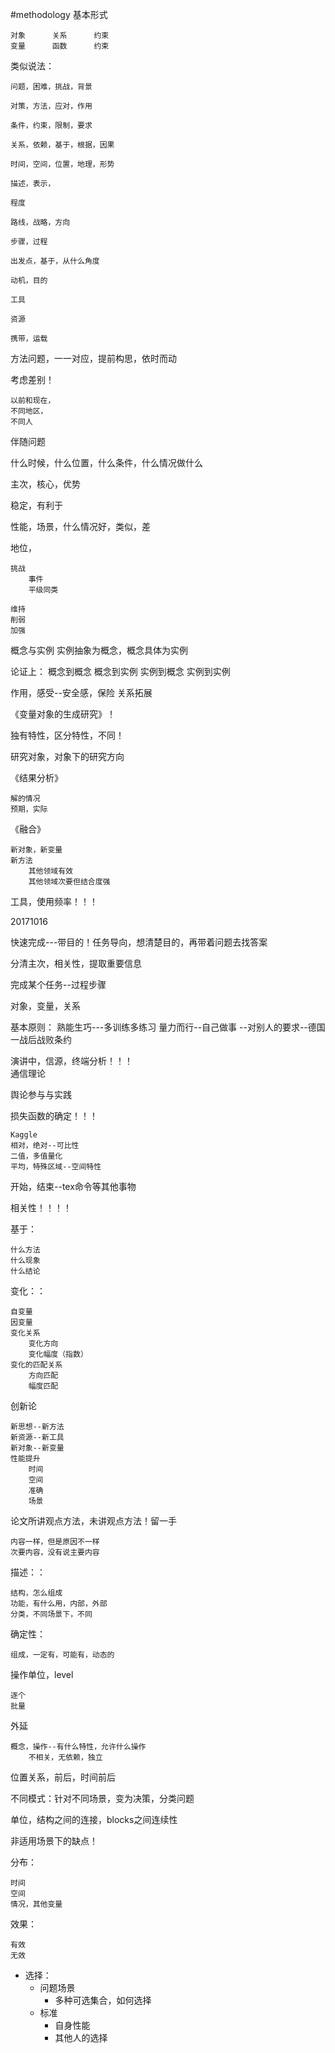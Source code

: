 #methodology
基本形式   

	对象		关系		约束		
	变量		函数		约束		

类似说法：
	
	问题，困难，挑战，背景

	对策，方法，应对，作用

	条件，约束，限制，要求

	关系，依赖，基于，根据，因果

	时间，空间，位置，地理，形势

	描述，表示，

	程度

	路线，战略，方向

	步骤，过程

	出发点，基于，从什么角度

	动机，目的

	工具

	资源

	携带，运载


方法问题，一一对应，提前构思，依时而动

考虑差别！    

	以前和现在，
	不同地区，
	不同人

伴随问题

什么时候，什么位置，什么条件，什么情况做什么

主次，核心，优势

稳定，有利于

性能，场景，什么情况好，类似，差

地位，
	
	挑战
		事件
		平级同类

	维持
	削弱
	加强

概念与实例
实例抽象为概念，概念具体为实例

论证上：
	概念到概念
	概念到实例
	实例到概念
	实例到实例

作用，感受--安全感，保险  关系拓展


《变量对象的生成研究》！

独有特性，区分特性，不同！

研究对象，对象下的研究方向

《结果分析》
	
	解的情况
	预期，实际


《融合》

	新对象，新变量
	新方法
		其他领域有效
		其他领域次要但结合度强


工具，使用频率！！！


20171016

快速完成---带目的！任务导向，想清楚目的，再带着问题去找答案

分清主次，相关性，提取重要信息

完成某个任务--过程步骤

对象，变量，关系

基本原则：
熟能生巧---多训练多练习
量力而行--自己做事
		--对别人的要求--德国一战后战败条约 




演讲中，信源，终端分析！！！   
通信理论


舆论参与与实践


损失函数的确定！！！
	
	Kaggle
	相对，绝对--可比性
	二值，多值量化
	平均，特殊区域--空间特性


开始，结束--tex命令等其他事物

相关性！！！！


基于：

	什么方法
	什么现象
	什么结论


变化：：

	自变量
	因变量
	变化关系
		变化方向
		变化幅度（指数）
	变化的匹配关系
		方向匹配
		幅度匹配


创新论

	新思想--新方法
	新资源--新工具
	新对象--新变量
	性能提升
		时间
		空间
		准确
		场景


论文所讲观点方法，未讲观点方法！留一手

	内容一样，但是原因不一样
	次要内容，没有说主要内容

描述：：

	结构，怎么组成
	功能，有什么用，内部，外部
	分类，不同场景下，不同

确定性：

	组成，一定有，可能有，动态的

操作单位，level

	逐个
	批量

外延

	概念，操作--有什么特性，允许什么操作
		不相关，无依赖，独立

位置关系，前后，时间前后

不同模式：针对不同场景，变为决策，分类问题

单位，结构之间的连接，blocks之间连续性


非适用场景下的缺点！


分布：

	时间
	空间
	情况，其他变量


效果：
	
	有效
	无效


* 选择：
	* 问题场景
		* 多种可选集合，如何选择
	* 标准
		* 自身性能
		* 其他人的选择